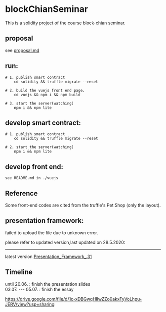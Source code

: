 # blockChianSeminar
This is a solidity project of the course block-chian seminar.

## proposal  
see [proposal.md](https://github.com/sstshenshutao/blockChianSeminar/blob/master/proposal.md)  

## run:  
```
# 1. publish smart contract  
	cd solidity && truffle migrate --reset 
 
# 2. build the vuejs front end page.  
	cd vuejs && npm i && npm build  

# 3. start the server(watching)  
	npm i && npm lite 
```

## develop smart contract:  
```
# 1. publish smart contract  
	cd solidity && truffle migrate --reset 
 
# 2. start the server(watching)  
	npm i && npm lite 
```

## develop front end: 

```
see README.md in ./vuejs
```
## Reference  
Some front-end codes are cited from the truffle's Pet Shop (only the layout).

## presentation framework:

failed to upload the file due to unknown error.

please refer to updated version,last updated on 28.5.2020:
***
latest version [Presentation_Framework_.31](https://drive.google.com/open?id=1skYVwEwUZ9CZO69rt5blohq6XWWtQGxm)

## Timeline  
until 20.06. : finish the presentation slides  
03.07. --- 05.07. : finish the essay  

https://drive.google.com/file/d/1c-xDBGwqHIlwZZo0akxFyVoLhpu-JERV/view?usp=sharing

